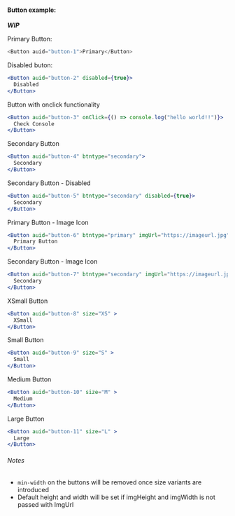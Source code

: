 #### Button example:

**_WIP_**

Primary Button:

```js
<Button auid="button-1">Primary</Button>
```

Disabled buton:

```jsx
<Button auid="button-2" disabled={true}>
  Disabled
</Button>
```

Button with onclick functionality

```jsx
<Button auid="button-3" onClick={() => console.log("hello world!!")}>
  Check Console
</Button>
```

Secondary Button

```jsx
<Button auid="button-4" btntype="secondary">
  Secondary
</Button>
```

Secondary Button - Disabled

```jsx
<Button auid="button-5" btntype="secondary" disabled={true}>
  Secondary
</Button>
```

Primary Button - Image Icon

```jsx
<Button auid="button-6" btntype="primary" imgUrl="https://imageurl.jpg" imgHeight="20px" imgWidth="35px">
  Primary Button
</Button>
```

Secondary Button - Image Icon

```jsx
<Button auid="button-7" btntype="secondary" imgUrl="https://imageurl.jpg" imgHeight="20px" imgWidth="35px">
  Secondary
</Button>
```

XSmall Button

```jsx
<Button auid="button-8" size="XS" >
  XSmall
</Button>
```

Small Button

```jsx
<Button auid="button-9" size="S" >
  Small
</Button>
```

Medium Button

```jsx
<Button auid="button-10" size="M" >
  Medium
</Button>
```

Large Button

```jsx
<Button auid="button-11" size="L" >
  Large
</Button>
```

###### Notes

* `min-width` on the buttons will be removed once size variants are introduced
* Default height and width will be set if imgHeight and imgWidth is not passed with ImgUrl
